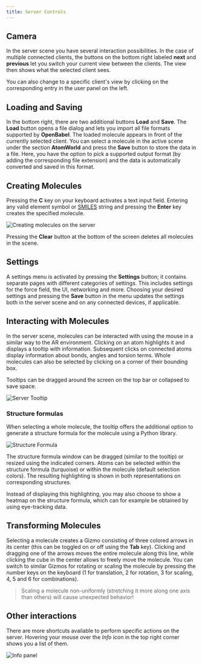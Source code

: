 ```yaml
---
title: Server Controls
---
```


## Camera
In the server scene you have several interaction possibilities.
In the case of multiple connected clients, the buttons on the bottom right labeled **next** and **previous** let you switch your current view between the clients.
The view then shows what the selected client sees.

You can also change to a specific client's view by clicking on the corresponding entry in the user panel on the left.

## Loading and Saving
In the bottom right, there are two additional buttons **Load** and **Save**.
The **Load** button opens a file dialog and lets you import all file formats supported by **OpenBabel**.
The loaded molecule appears in front of the currently selected client.
You can select a molecule in the active scene under the section **AtomWorld** and press the **Save** button to store the data in a file.
Here, you have the option to pick a supported output format (by adding the corresponding file extension) and the data is automatically converted and saved in this format.

## Creating Molecules
Pressing the **C** key on your keyboard activates a text input field. 
Entering any valid element symbol or <a href="https://de.wikipedia.org/wiki/Simplified_Molecular_Input_Line_Entry_System" target="_blank">SMILES</a> string and pressing the **Enter** key creates the specified molecule.

<img src="/images/manual/server_molecule_creation.png" alt="Creating molecules on the server" class="mx-auto max-w-md" />

Pressing the **Clear** button at the bottom of the screen deletes all molecules in the scene.

## Settings
A settings menu is activated by pressing the **Settings** button; it contains separate pages with different categories of settings.
This includes settings for the force field, the UI, networking and more.
Choosing your desired settings and pressing the **Save** button in the menu updates the settings both in the server scene and on any connected devices, if applicable.

## Interacting with Molecules
In the server scene, molecules can be interacted with using the mouse in a similar way to the AR environment.
Clicking on an atom highlights it and displays a tooltip with information. 
Subsequent clicks on connected atoms display information about bonds, angles and torsion terms.
Whole molecules can also be selected by clicking on a corner of their bounding box.

Tooltips can be dragged around the screen on the top bar or collapsed to save space.

<img src="/images/manual/server_tooltip.png" alt="Server Tooltip" class="mx-auto max-w-md" />

### Structure formulas
When selecting a whole molecule, the tooltip offers the additional option to generate a structure formula for the molecule using a Python library.

<img src="/images/manual/structure_formula.png" alt="Structure Formula" class="mx-auto max-w-md" />

The structure formula window can be dragged (similar to the tooltip) or resized using the indicated corners.
Atoms can be selected within the structure formula (turquoise) or within the molecule (default selection colors).
The resulting highlighting is shown in both representations on corresponding structures.

Instead of displaying this highlighting, you may also choose to show a heatmap on the structure formula, which can for example be obtained by using eye-tracking data.

## Transforming Molecules
Selecting a molecule creates a Gizmo consisting of three colored arrows in its center (this can be toggled on or off using the **Tab** key).
Clicking and dragging one of the arrows moves the entire molecule along this line, while clicking the cube in the center allows to freely move the molecule.
You can switch to similar Gizmos for rotating or scaling the molecule by pressing the number keys on the keyboard (1 for translation, 2 for rotation, 3 for scaling, 4, 5 and 6 for combinations).

> Scaling a molecule non-uniformly (stretching it more along one axis than others) will cause unexpected behavior!

## Other interactions
There are more shortcuts available to perform specific actions on the server. 
Hovering your mouse over the *Info* icon in the top right corner shows you a list of them.

<img src="/images/manual/info_panel.png" alt="Info panel" class="mx-auto max-w-md" />